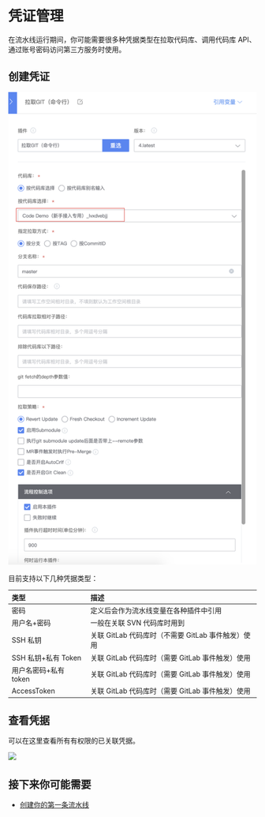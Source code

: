 # 凭证管理

在流水线运行期间，你可能需要很多种凭据类型在拉取代码库、调用代码库 API、通过账号密码访问第三方服务时使用。

## 创建凭证

![](../.gitbook/assets/image%20%288%29.png)

目前支持以下几种凭据类型：

| 类型 | 描述 |
| :--- | :--- |
| 密码 | 定义后会作为流水线变量在各种插件中引用 |
| 用户名+密码 | 一般在关联 SVN 代码库时用到 |
| SSH 私钥 | 关联 GitLab 代码库时（不需要 GitLab 事件触发）使用 |
| SSH 私钥+私有 Token | 关联 GitLab 代码库时（需要 GitLab 事件触发）使用 |
| 用户名密码+私有 token | 关联 GitLab 代码库时（需要 GitLab 事件触发）使用 |
| AccessToken | 关联 GitLab 代码库时（需要 GitLab 事件触发）使用 |

## 查看凭据

可以在这里查看所有有权限的已关联凭据。

![](../.gitbook/assets/image%20%2840%29.png)

## 接下来你可能需要 <a id="&#x63A5;&#x4E0B;&#x6765;&#x4F60;&#x53EF;&#x80FD;&#x9700;&#x8981;"></a>

* [创建你的第一条流水线](../tutorials/create-first-pipeline.md)


